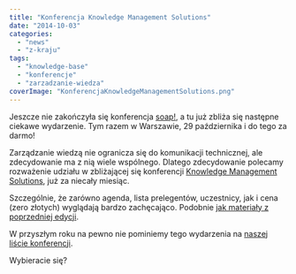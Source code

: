 ```yaml
---
title: "Konferencja Knowledge Management Solutions"
date: "2014-10-03"
categories: 
  - "news"
  - "z-kraju"
tags: 
  - "knowledge-base"
  - "konferencje"
  - "zarzadzanie-wiedza"
coverImage: "KonferencjaKnowledgeManagementSolutions.png"
---
```


Jeszcze nie zakończyła się konferencja [soap!](http://soapconf.com/), a tu już zbliża się następne ciekawe wydarzenie. Tym razem w Warszawie, 29 października i do tego za darmo!

Zarządzanie wiedzą nie ogranicza się do komunikacji technicznej, ale zdecydowanie ma z nią wiele wspólnego. Dlatego zdecydowanie polecamy rozważenie udziału w zbliżającej się konferencji [Knowledge Management Solutions](http://knowledgemanagementsummit.pl/), już za niecały miesiąc.

Szczególnie, że zarówno agenda, lista prelegentów, uczestnicy, jak i cena (zero złotych) wyglądają bardzo zachęcająco. Podobnie [jak materiały z poprzedniej edycji](http://knowledgemanagementsummit.pl/?page_id=326).

W przyszłym roku na pewno nie pominiemy tego wydarzenia na [naszej liście konferencji](http://techwriter.pl/konferencje-2014-drugie-polrocze/).

Wybieracie się?
